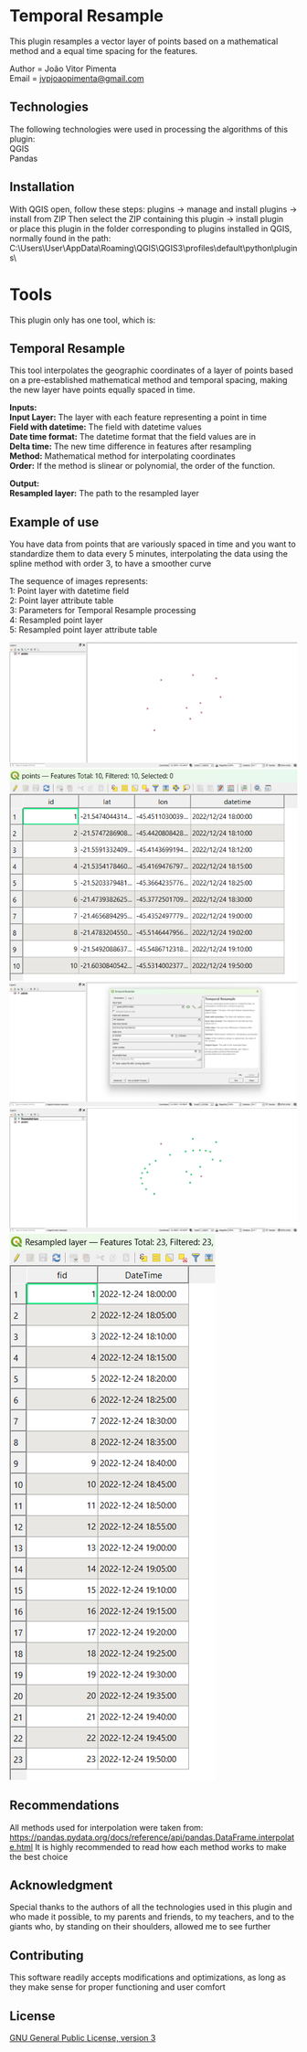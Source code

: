 # Temporal Resample
This plugin resamples a vector layer of points based on a mathematical method and a equal time spacing for the features.

Author = João Vitor Pimenta   
Email = jvpjoaopimenta@gmail.com   

## Technologies
The following technologies were used in processing the algorithms of this plugin:  
QGIS  
Pandas

## Installation
With QGIS open, follow these steps: plugins -> manage and install plugins -> install from ZIP
Then select the ZIP containing this plugin -> install plugin    
or place this plugin in the folder corresponding to plugins installed in QGIS,
normally found in the path:   C:\Users\User\AppData\Roaming\QGIS\QGIS3\profiles\default\python\plugins\

# Tools
This plugin only has one tool, which is:

## Temporal Resample
This tool interpolates the geographic coordinates of a layer of points based on a pre-established mathematical method and temporal spacing, making the new layer have points equally spaced in time.

**Inputs:**  
**Input Layer:** The layer with each feature representing a point in time   
**Field with datetime:** The field with datetime values  
**Date time format:** The datetime format that the field values ​​are in  
**Delta time:** The new time difference in features after resampling  
**Method:** Mathematical method for interpolating coordinates  
**Order:** If the method is slinear or polynomial, the order of the function.  
                       
**Output:**   
**Resampled layer:** The path to the resampled layer  

## Example of use
You have data from points that are variously spaced in time and you want to standardize them to data every 5 minutes, interpolating the data using the spline method with order 3, to have a smoother curve

The sequence of images represents:   
1: Point layer with datetime field   
2: Point layer attribute table   
3: Parameters for Temporal Resample processing    
4: Resampled point layer   
5: Resampled point layer attribute table  

![Point layer with datetime field](./imgsREADME/1.png)
![Point layer attribute table](./imgsREADME/2.png)
![Parameters for Temporal Resample processing](./imgsREADME/3.png)
![Resampled point layer](./imgsREADME/4.png)
![Resampled point layer attribute table](./imgsREADME/5.png)

## Recommendations 
All methods used for interpolation were taken from: https://pandas.pydata.org/docs/reference/api/pandas.DataFrame.interpolate.html It is highly recommended to read how each method works to make the best choice

## Acknowledgment
Special thanks to the authors of all the technologies used in this plugin and who made it possible,
to my parents and friends, to my teachers, and to the giants who, by standing on their shoulders,
allowed me to see further

## Contributing
This software readily accepts modifications and optimizations, as long as they make sense for proper functioning and user comfort

## License
[GNU General Public License, version 3](https://www.gnu.org/licenses/gpl-3.0.html)